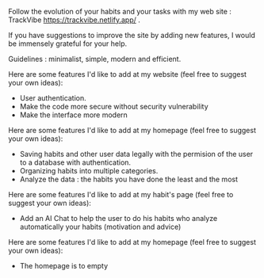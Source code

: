 Follow the evolution of your habits and your tasks with my web site : TrackVibe https://trackvibe.netlify.app/ .

If you have suggestions to improve the site by adding new features, I would be immensely grateful for your help.

Guidelines : minimalist, simple, modern and efficient.


Here are some features I'd like to add at my website (feel free to suggest your own ideas): 
  - User authentication.
  - Make the code more secure without security vulnerability
  - Make the interface more modern


Here are some features I'd like to add at my homepage (feel free to suggest your own ideas):
  - Saving habits and other user data legally with the permision of the user to a database with authentication.
  - Organizing habits into multiple categories.
  - Analyze the data : the habits you have done the least and the most


Here are some features I'd like to add at my habit's page (feel free to suggest your own ideas):
  - Add an AI Chat to help the user to do his habits who analyze automatically your habits (motivation and advice)


Here are some features I'd like to add at my homepage (feel free to suggest your own ideas):
  - The homepage is to empty
